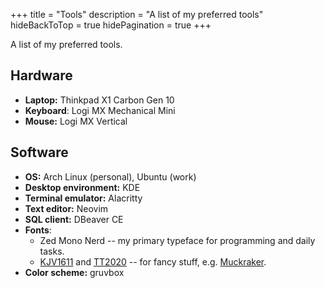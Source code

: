+++
title = "Tools"
description = "A list of my preferred tools"
hideBackToTop = true
hidePagination = true
+++

A list of my preferred tools.

## Hardware
- **Laptop:** Thinkpad X1 Carbon Gen 10
- **Keyboard**: Logi MX Mechanical Mini
- **Mouse:** Logi MX Vertical

## Software
- **OS:** Arch Linux (personal), Ubuntu (work)
- **Desktop environment:** KDE
- **Terminal emulator:** Alacritty
- **Text editor:** Neovim
- **SQL client:** DBeaver CE
- **Fonts**:
    - Zed Mono Nerd -- my primary typeface for programming and daily tasks.
    - [KJV1611](https://github.com/ctrlcctrlv/kjv1611) and [TT2020](https://github.com/ctrlcctrlv/TT2020) -- for fancy stuff, e.g. [Muckraker](https://muckraker.kmiziz.xyz).
- **Color scheme:** gruvbox
